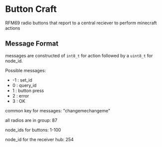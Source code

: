 Button Craft
============

RFM69 radio buttons that report to a central reciever to perform minecraft actions

Message Format
--------------

messages are constructed of `int8_t` for action followed by a `uint8_t` for node_id.

Possible messages:

 * -1 : set_id
 *  0 : query_id
 *  1 : button press
 *  2 : error
 *  3 : OK

common key for messages: "changemechangeme"

all radios are in group: 87

node_ids for buttons: 1-100

node_id for the receiver hub: 254
